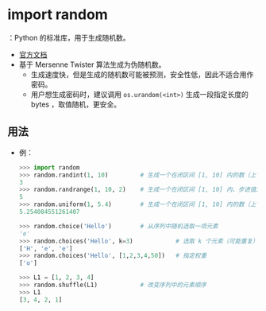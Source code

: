 # import random

：Python 的标准库，用于生成随机数。
- [官方文档](https://docs.python.org/3/library/random.html)
- 基于 Mersenne Twister 算法生成为伪随机数。
  - 生成速度快，但是生成的随机数可能被预测，安全性低，因此不适合用作密码。
  - 用户想生成密码时，建议调用 `os.urandom(<int>)` 生成一段指定长度的 bytes ，取值随机，更安全。

## 用法

- 例：
  ```py
  >>> import random
  >>> random.randint(1, 10)         # 生成一个在闭区间 [1, 10] 内的数（上下限只能是整数）
  3
  >>> random.randrange(1, 10, 2)    # 生成一个在闭区间 [1, 10] 内、步进值为 2 的数（上下限只能是整数）
  5
  >>> random.uniform(1, 5.4)        # 生成一个在闭区间 [1, 10] 内的数（上下限可以是整数、浮点数）
  5.254084551261407
  ```
  ```py
  >>> random.choice('Hello')        # 从序列中随机选取一项元素
  'e'
  >>> random.choices('Hello', k=3)            # 选取 k 个元素（可能重复）
  ['H', 'e', 'e']
  >>> random.choices('Hello', [1,2,3,4,50])   # 指定权重
  ['o']
  ```
  ```py
  >>> L1 = [1, 2, 3, 4]
  >>> random.shuffle(L1)            # 改变序列中的元素顺序
  >>> L1
  [3, 4, 2, 1]
  ```
